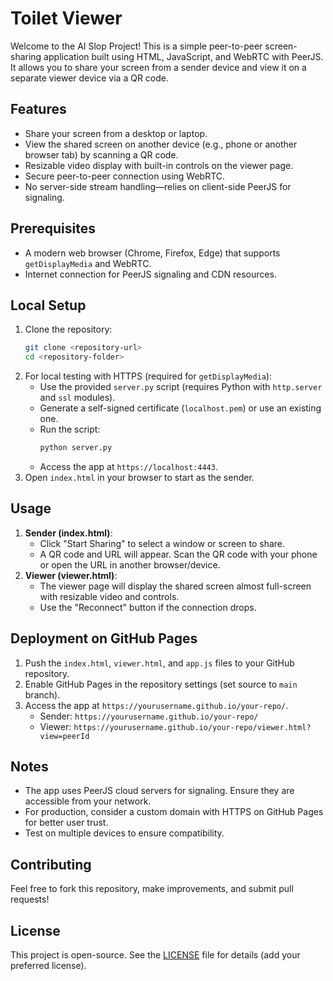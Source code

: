 # Toilet Viewer

Welcome to the AI Slop Project! This is a simple peer-to-peer screen-sharing application built using HTML, JavaScript, and WebRTC with PeerJS. It allows you to share your screen from a sender device and view it on a separate viewer device via a QR code.

## Features
- Share your screen from a desktop or laptop.
- View the shared screen on another device (e.g., phone or another browser tab) by scanning a QR code.
- Resizable video display with built-in controls on the viewer page.
- Secure peer-to-peer connection using WebRTC.
- No server-side stream handling—relies on client-side PeerJS for signaling.

## Prerequisites
- A modern web browser (Chrome, Firefox, Edge) that supports `getDisplayMedia` and WebRTC.
- Internet connection for PeerJS signaling and CDN resources.

## Local Setup
1. Clone the repository:
   ```bash
   git clone <repository-url>
   cd <repository-folder>
   ```
2. For local testing with HTTPS (required for `getDisplayMedia`):
   - Use the provided `server.py` script (requires Python with `http.server` and `ssl` modules).
   - Generate a self-signed certificate (`localhost.pem`) or use an existing one.
   - Run the script:
     ```bash
     python server.py
     ```
   - Access the app at `https://localhost:4443`.
3. Open `index.html` in your browser to start as the sender.

## Usage
1. **Sender (index.html)**:
   - Click "Start Sharing" to select a window or screen to share.
   - A QR code and URL will appear. Scan the QR code with your phone or open the URL in another browser/device.
2. **Viewer (viewer.html)**:
   - The viewer page will display the shared screen almost full-screen with resizable video and controls.
   - Use the "Reconnect" button if the connection drops.

## Deployment on GitHub Pages
1. Push the `index.html`, `viewer.html`, and `app.js` files to your GitHub repository.
2. Enable GitHub Pages in the repository settings (set source to `main` branch).
3. Access the app at `https://yourusername.github.io/your-repo/`.
   - Sender: `https://yourusername.github.io/your-repo/`
   - Viewer: `https://yourusername.github.io/your-repo/viewer.html?view=peerId`

## Notes
- The app uses PeerJS cloud servers for signaling. Ensure they are accessible from your network.
- For production, consider a custom domain with HTTPS on GitHub Pages for better user trust.
- Test on multiple devices to ensure compatibility.

## Contributing
Feel free to fork this repository, make improvements, and submit pull requests!

## License
This project is open-source. See the [LICENSE](LICENSE) file for details (add your preferred license).
